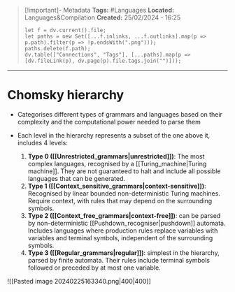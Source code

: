 > [!important]- Metadata
> **Tags:** #Languages 
> **Located:** Languages&Compilation
> **Created:** 25/02/2024 - 16:25
> ```dataviewjs
> let f = dv.current().file;
> let paths = new Set([...f.inlinks, ...f.outlinks].map(p => p.path).filter(p => !p.endsWith(".png")));
> paths.delete(f.path);
> dv.table(["Connections", "Tags"], [...paths].map(p => [dv.fileLink(p), dv.page(p).file.tags.join("")]));
> ```

___
# Chomsky hierarchy
- Categorises different types of grammars and languages based on their complexity and the computational power needed to parse them
- Each level in the hierarchy represents a subset of the one above it, includes 4 levels:

    1. **Type 0 ([[Unrestricted_grammars|unrestricted]])**: The most complex languages, recognised by a [[Turing_machine|Turing machine]]. They are not guaranteed to halt and include all possible languages that can be generated.
    2. **Type 1 ([[Context_sensitive_grammars|context-sensitive]])**: Recognised by linear bounded non-deterministic Turing machines. Require context, with rules that may depend on the surrounding symbols.
    3. **Type 2 ([[Context_free_grammars|context-free]])**: can be parsed by non-deterministic [[Pushdown_recogniser|pushdown]] automata. Includes languages where production rules replace variables with variables and terminal symbols, independent of the surrounding symbols.
    4. **Type 3 ([[Regular_grammars|regular]])**: simplest in the hierarchy, parsed by finite automata. Their rules include terminal symbols followed or preceded by at most one variable.

![[Pasted image 20240225163340.png|400|400]]
